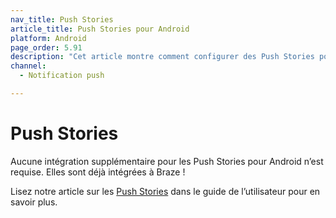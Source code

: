 ```yaml
---
nav_title: Push Stories
article_title: Push Stories pour Android
platform: Android
page_order: 5.91
description: "Cet article montre comment configurer des Push Stories pour votre application Android."
channel:
  - Notification push

---
```


# Push Stories

Aucune intégration supplémentaire pour les Push Stories pour Android n’est requise. Elles sont déjà intégrées à Braze ! 

Lisez notre article sur les [Push Stories][1] dans le guide de l’utilisateur pour en savoir plus.

[1]: {{site.baseurl}}/user_guide/message_building_by_channel/push/advanced_push_options/push_stories/
